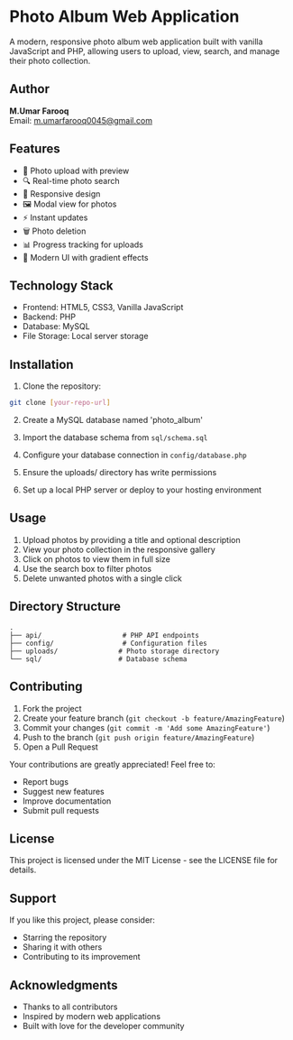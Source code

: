 # Photo Album Web Application

A modern, responsive photo album web application built with vanilla JavaScript and PHP, allowing users to upload, view, search, and manage their photo collection.

## Author

**M.Umar Farooq**  
Email: m.umarfarooq0045@gmail.com

## Features

- 📸 Photo upload with preview
- 🔍 Real-time photo search
- 📱 Responsive design
- 🖼️ Modal view for photos
- ⚡ Instant updates
- 🗑️ Photo deletion
- 📊 Progress tracking for uploads
- 🎨 Modern UI with gradient effects

## Technology Stack

- Frontend: HTML5, CSS3, Vanilla JavaScript
- Backend: PHP
- Database: MySQL
- File Storage: Local server storage

## Installation

1. Clone the repository:

```bash
git clone [your-repo-url]
```

2. Create a MySQL database named 'photo_album'

3. Import the database schema from `sql/schema.sql`

4. Configure your database connection in `config/database.php`

5. Ensure the uploads/ directory has write permissions

6. Set up a local PHP server or deploy to your hosting environment

## Usage

1. Upload photos by providing a title and optional description
2. View your photo collection in the responsive gallery
3. Click on photos to view them in full size
4. Use the search box to filter photos
5. Delete unwanted photos with a single click

## Directory Structure

```
.
├── api/                    # PHP API endpoints
├── config/                 # Configuration files
├── uploads/               # Photo storage directory
└── sql/                   # Database schema
```

## Contributing

1. Fork the project
2. Create your feature branch (`git checkout -b feature/AmazingFeature`)
3. Commit your changes (`git commit -m 'Add some AmazingFeature'`)
4. Push to the branch (`git push origin feature/AmazingFeature`)
5. Open a Pull Request

Your contributions are greatly appreciated! Feel free to:

- Report bugs
- Suggest new features
- Improve documentation
- Submit pull requests

## License

This project is licensed under the MIT License - see the LICENSE file for details.

## Support

If you like this project, please consider:

- Starring the repository
- Sharing it with others
- Contributing to its improvement

## Acknowledgments

- Thanks to all contributors
- Inspired by modern web applications
- Built with love for the developer community
